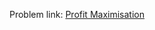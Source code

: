 Problem link: <a href = "https://www.interviewbit.com/old/problems/profit-maximisation/">Profit Maximisation</a>